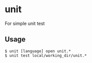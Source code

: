 # unit
For simple unit test

## Usage
```
$ unit [language] open unit.*
$ unit test local/working_dir/unit.*
```
